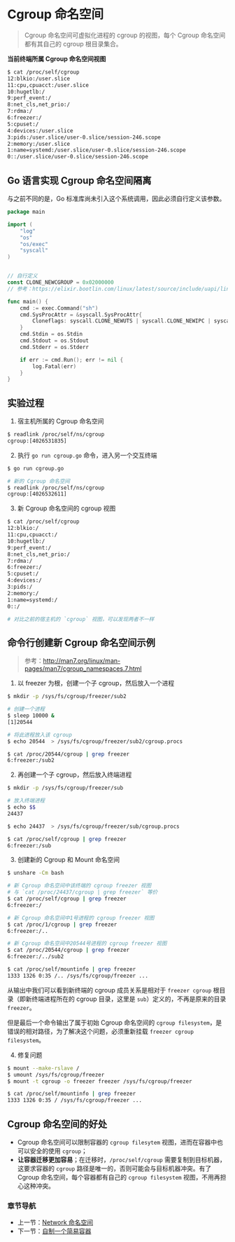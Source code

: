 # Cgroup 命名空间

> Cgroup 命名空间可虚拟化进程的 cgroup 的视图，每个 Cgroup 命名空间都有其自己的 cgroup 根目录集合。

**当前终端所属 Cgroup 命名空间视图**

```bash
$ cat /proc/self/cgroup
12:blkio:/user.slice
11:cpu,cpuacct:/user.slice
10:hugetlb:/
9:perf_event:/
8:net_cls,net_prio:/
7:rdma:/
6:freezer:/
5:cpuset:/
4:devices:/user.slice
3:pids:/user.slice/user-0.slice/session-246.scope
2:memory:/user.slice
1:name=systemd:/user.slice/user-0.slice/session-246.scope
0::/user.slice/user-0.slice/session-246.scope
```

## Go 语言实现 Cgroup 命名空间隔离

与之前不同的是，Go 标准库尚未引入这个系统调用，因此必须自行定义该参数。

```go
package main

import (
	"log"
	"os"
	"os/exec"
	"syscall"
)


// 自行定义
const CLONE_NEWCGROUP = 0x02000000
// 参考：https://elixir.bootlin.com/linux/latest/source/include/uapi/linux/sched.h

func main() {
	cmd := exec.Command("sh")
	cmd.SysProcAttr = &syscall.SysProcAttr{
		Cloneflags: syscall.CLONE_NEWUTS | syscall.CLONE_NEWIPC | syscall.CLONE_NEWPID | syscall.CLONE_NEWNS | syscall.CLONE_NEWUSER | syscall.CLONE_NEWNET | CLONE_NEWCGROUP,
	}
	cmd.Stdin = os.Stdin
	cmd.Stdout = os.Stdout
	cmd.Stderr = os.Stderr

	if err := cmd.Run(); err != nil {
		log.Fatal(err)
	}
}
```

## 实验过程

1. 宿主机所属的 Cgroup 命名空间

```bash
$ readlink /proc/self/ns/cgroup
cgroup:[4026531835]
```

2. 执行 `go run cgroup.go` 命令，进入另一个交互终端

```bash
$ go run cgroup.go

# 新的 Cgroup 命名空间
$ readlink /proc/self/ns/cgroup
cgroup:[4026532611]
```

3. 新 Cgroup 命名空间的 cgroup 视图

```bash
$ cat /proc/self/cgroup
12:blkio:/
11:cpu,cpuacct:/
10:hugetlb:/
9:perf_event:/
8:net_cls,net_prio:/
7:rdma:/
6:freezer:/
5:cpuset:/
4:devices:/
3:pids:/
2:memory:/
1:name=systemd:/
0::/

# 对比之前的宿主机的 `cgroup` 视图，可以发现两者不一样
```

## 命令行创建新 Cgroup 命名空间示例

> 参考：http://man7.org/linux/man-pages/man7/cgroup_namespaces.7.html

1. 以 freezer 为根，创建一个子 cgroup，然后放入一个进程

```bash
$ mkdir -p /sys/fs/cgroup/freezer/sub2

# 创建一个进程
$ sleep 10000 &
[1]20544

# 将此进程放入该 cgroup
$ echo 20544  > /sys/fs/cgroup/freezer/sub2/cgroup.procs

$ cat /proc/20544/cgroup | grep freezer
6:freezer:/sub2
```

2. 再创建一个子 cgroup，然后放入终端进程

```bash
$ mkdir -p /sys/fs/cgroup/freezer/sub

# 放入终端进程
$ echo $$
24437

$ echo 24437  > /sys/fs/cgroup/freezer/sub/cgroup.procs

$ cat /proc/self/cgroup | grep freezer
6:freezer:/sub
```

3. 创建新的 Cgroup 和 Mount 命名空间

```bash
$ unshare -Cm bash

# 新 Cgroup 命名空间中该终端的 cgroup freezer 视图
# 与 `cat /proc/24437/cgroup | grep freezer` 等价
$ cat /proc/self/cgroup | grep freezer
6:freezer:/

# 新 Cgroup 命名空间中1号进程的 cgroup freezer 视图
$ cat /proc/1/cgroup | grep freezer
6:freezer:/..

# 新 Cgroup 命名空间中20544号进程的 cgroup freezer 视图
$ cat /proc/20544/cgroup | grep freezer
6:freezer:/../sub2

$ cat /proc/self/mountinfo | grep freezer
1333 1326 0:35 /.. /sys/fs/cgroup/freezer ...
```

从输出中我们可以看到新终端的 cgroup 成员关系是相对于  `freezer cgroup` 根目录（即新终端进程所在的 cgroup 目录，这里是 `sub`）定义的，不再是原来的目录 `freezer`。

但是最后一个命令输出了属于初始 Cgroup 命名空间的 `cgroup filesystem`，是错误的相对路径，为了解决这个问题，必须重新挂载 `freezer cgroup filesystem`。

4. 修复问题

```bash
$ mount --make-rslave /
$ umount /sys/fs/cgroup/freezer
$ mount -t cgroup -o freezer freezer /sys/fs/cgroup/freezer

$ cat /proc/self/mountinfo | grep freezer
1333 1326 0:35 / /sys/fs/cgroup/freezer ...
```

## Cgroup 命名空间的好处

- Cgroup 命名空间可以限制容器的 `cgroup filesytem` 视图，进而在容器中也可以安全的使用 `cgroup`；
- **让容器迁移更加容易**；在迁移时，`/proc/self/cgroup` 需要复制到目标机器，这要求容器的 `cgroup` 路径是唯一的，否则可能会与目标机器冲突。有了 Cgroup 命名空间，每个容器都有自己的 `cgroup filesystem` 视图，不用再担心这种冲突。

### 章节导航

- 上一节：[Network 命名空间](Network%20命名空间.md)
- 下一节：[自制一个简易容器](自制一个简易容器.md)
